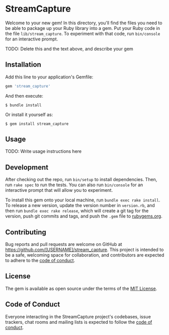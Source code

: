 # StreamCapture

Welcome to your new gem! In this directory, you'll find the files you need to be able to package up your Ruby library into a gem. Put your Ruby code in the file `lib/stream_capture`. To experiment with that code, run `bin/console` for an interactive prompt.

TODO: Delete this and the text above, and describe your gem

## Installation

Add this line to your application's Gemfile:

```ruby
gem 'stream_capture'
```

And then execute:

    $ bundle install

Or install it yourself as:

    $ gem install stream_capture

## Usage

TODO: Write usage instructions here

## Development

After checking out the repo, run `bin/setup` to install dependencies. Then, run `rake spec` to run the tests. You can also run `bin/console` for an interactive prompt that will allow you to experiment.

To install this gem onto your local machine, run `bundle exec rake install`. To release a new version, update the version number in `version.rb`, and then run `bundle exec rake release`, which will create a git tag for the version, push git commits and tags, and push the `.gem` file to [rubygems.org](https://rubygems.org).

## Contributing

Bug reports and pull requests are welcome on GitHub at https://github.com/[USERNAME]/stream_capture. This project is intended to be a safe, welcoming space for collaboration, and contributors are expected to adhere to the [code of conduct](https://github.com/[USERNAME]/stream_capture/blob/master/CODE_OF_CONDUCT.md).


## License

The gem is available as open source under the terms of the [MIT License](https://opensource.org/licenses/MIT).

## Code of Conduct

Everyone interacting in the StreamCapture project's codebases, issue trackers, chat rooms and mailing lists is expected to follow the [code of conduct](https://github.com/[USERNAME]/stream_capture/blob/master/CODE_OF_CONDUCT.md).
